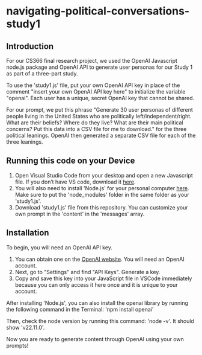 # navigating-political-conversations-study1
## Introduction
For our CS366 final research project, we used the OpenAI Javascript node.js package and OpenAI API to generate user personas for our Study 1 as part of a three-part study. 

To use the 'study1.js' file, put your own OpenAI API key in place of the comment "insert your own OpenAI API key here" to initialize the variable "openai". Each user has a unique, secret OpenAI key that cannot be shared.

For our prompt, we put this phrase "Generate 30 user personas of different people living in the United States who are politically left/independent/right. What are their beliefs? Where do they live? What are their main political concerns? Put this data into a CSV file for me to download." for the three political leanings. OpenAI then generated a separate CSV file for each of the three leanings. 

## Running this code on your Device
1. Open Visual Studio Code from your desktop and open a new Javascript file. If you don’t have VS code, download it [here](https://code.visualstudio.com/download).
2. You will also need to install 'Node.js' for your personal computer [here](https://nodejs.org/en/download/package-manager). Make sure to put the 'node_modules' folder in the same folder as your 'study1.js'.
3. Download 'study1.js' file from this repository. You can customize your own prompt in the 'content' in the 'messages' array.

## Installation
To begin, you will need an OpenAI API key. 
1. You can obtain one on the [OpenAI website](https://platform.openai.com/docs/api-reference/introduction). You will need an OpenAI account.
2. Next, go to "Settings" and find "API Keys". Generate a key.
3. Copy and save this key into your JavaScript file in VSCode immediately because you can only access it here once and it is unique to your account. 

After installing 'Node.js', you can also install the openai library by running the following command in the Terminal: 'npm install openai'

Then, check the node version by running this command: 'node -v'. It should show 'v22.11.0'. 

Now you are ready to generate content through OpenAI using your own prompts!
